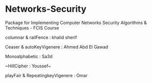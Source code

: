 # Networks-Security
Package for Implementing Computer Networks Security Algorithms &amp; Techniques - FCIS Course

columnar & railFence : khalid sherif 

Ceaser & autoKeyVigenere : Ahmed Abd El Gawad 

Monoalphabetic : Sa3d 

~HillCipher : Youssef~

playFair & RepeatingkeyVigenere : Omar

